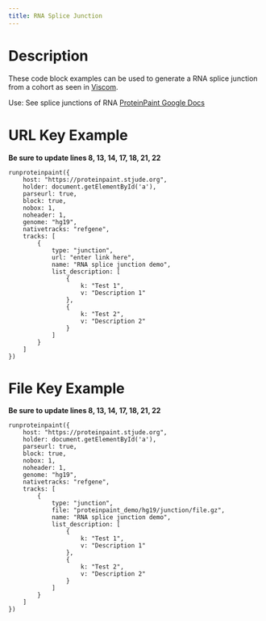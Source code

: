 ```yaml
---
title: RNA Splice Junction
---
```


# Description 

These code block examples can be used to generate a RNA splice junction from a cohort as seen in [Viscom](https://viz.stjude.cloud/zhou-lab/visualization/genomepaint-splice-junction-example~39).

Use: See splice junctions of RNA
[ProteinPaint Google Docs](https://docs.google.com/document/d/1PFva3Mn-U4VPNW0vHHC-CSnYBeotRnqbhCMQPmyLQG4/edit)


# URL Key Example

**Be sure to update lines 8, 13, 14, 17, 18, 21, 22** 
```JS
runproteinpaint({
    host: "https://proteinpaint.stjude.org",
    holder: document.getElementById('a'),
    parseurl: true,
    block: true,
    nobox: 1,
    noheader: 1,
    genome: "hg19",
    nativetracks: "refgene",
    tracks: [
        {
            type: "junction",
            url: "enter link here",
            name: "RNA splice junction demo",
            list_description: [
                {
                    k: "Test 1",
                    v: "Description 1"
                },
                {
                    k: "Test 2",
                    v: "Description 2"
                }
            ]
        }
    ]
})
```

# File Key Example

**Be sure to update lines 8, 13, 14, 17, 18, 21, 22** 
```JS
runproteinpaint({
    host: "https://proteinpaint.stjude.org",
    holder: document.getElementById('a'),
    parseurl: true,
    block: true,
    nobox: 1,
    noheader: 1,
    genome: "hg19",
    nativetracks: "refgene",
    tracks: [
        {
            type: "junction",
            file: "proteinpaint_demo/hg19/junction/file.gz",
            name: "RNA splice junction demo",
            list_description: [
                {
                    k: "Test 1",
                    v: "Description 1"
                },
                {
                    k: "Test 2",
                    v: "Description 2"
                }
            ]
        }
    ]
})
```

